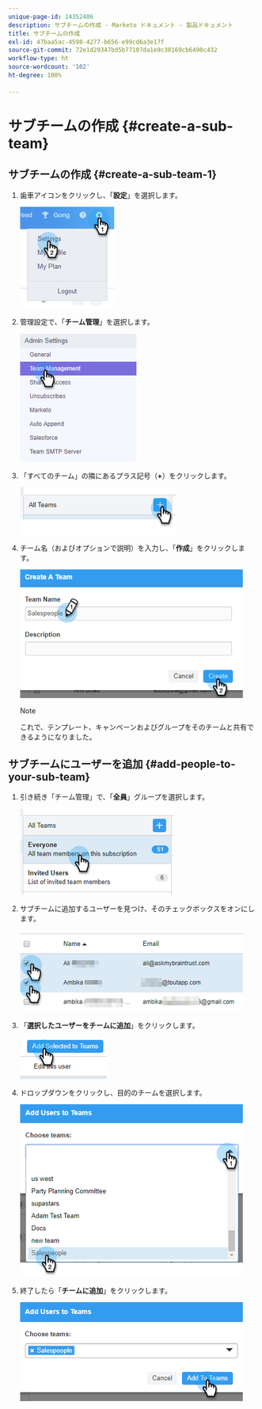 ```yaml
---
unique-page-id: 14352406
description: サブチームの作成 - Marketo ドキュメント - 製品ドキュメント
title: サブチームの作成
exl-id: 47baa5ac-4598-4277-b656-e99cd6a3e17f
source-git-commit: 72e1d29347bd5b77107da1e9c30169cb6490c432
workflow-type: ht
source-wordcount: '102'
ht-degree: 100%

---
```


# サブチームの作成 {#create-a-sub-team}

## サブチームの作成 {#create-a-sub-team-1}

1. 歯車アイコンをクリックし、「**設定**」を選択します。

   ![](assets/one-1.png)

1. 管理設定で、「**チーム管理**」を選択します。

   ![](assets/two-1.png)

1. 「すべてのチーム」の隣にあるプラス記号（**+**）をクリックします。

   ![](assets/three-1.png)

1. チーム名（およびオプションで説明）を入力し、「**作成**」をクリックします。

   ![](assets/four-1.png)

   >[!NOTE]
   >
   >これで、テンプレート、キャンペーンおよびグループをそのチームと共有できるようになりました。

## サブチームにユーザーを追加 {#add-people-to-your-sub-team}

1. 引き続き「チーム管理」で、「**全員**」グループを選択します。

   ![](assets/five-1.png)

1. サブチームに追加するユーザーを見つけ、そのチェックボックスをオンにします。

   ![](assets/six.png)

1. 「**選択したユーザーをチームに追加**」をクリックします。

   ![](assets/seven.png)

1. ドロップダウンをクリックし、目的のチームを選択します。

   ![](assets/eight.png)

1. 終了したら「**チームに追加**」をクリックします。

   ![](assets/nine.png)
